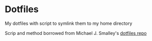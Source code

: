 Dotfiles
=====

My dotfiles with script to symlink them to my home directory

Scrip and method borrowed from Michael J. Smalley's [dotfiles repo](https://github.com/michaeljsmalley/dotfiles)